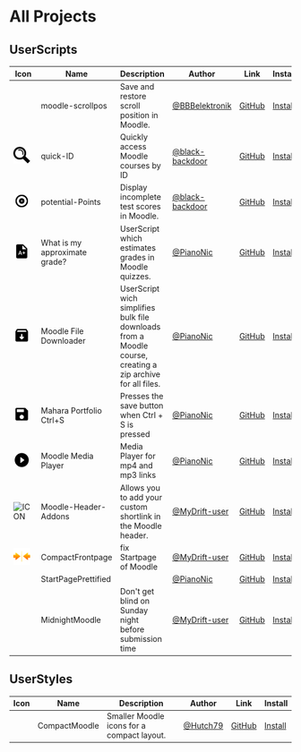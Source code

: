 # All Projects

## UserScripts

<table>
    <thead>
        <tr>
            <th>Icon</th>
            <th>Name</th>
            <th>Description</th>
            <th>Author</th>
            <th>Link</th>
            <th>Install</th>
        </tr>
    </thead>
    <tbody>
        <tr>
            <!-- moodle-scrollpos -->
            <td></td>
            <td>moodle-scrollpos</td>
            <td>Save and restore scroll position in Moodle.</td>
            <td><a href="https://github.com/BBBelektronik">@BBBelektronik</a></td>
            <td><a href="https://github.com/BBBelektronik/moodle-scrollpos">GitHub</a></td>
            <td><a href="https://raw.githubusercontent.com/BBBelektronik/moodle-scrollpos/main/moodle_scrollpos.user.js">Install</a></td>
        </tr>
        <tr>
            <!-- quick ID -->
            <td><img src="https://github.com/BBBaden-Moodle-userscripts/quick-ID/raw/main/icon.svg" alt="ICON" width="30" height="30"></td>
            <td>quick-ID</td>
            <td>Quickly access Moodle courses by ID</td>
            <td><a href="https://github.com/black-backdoor">@black-backdoor</a></td>
            <td><a href="https://github.com/BBBaden-Moodle-userscripts/quick-ID">GitHub</a></td>
            <td><a href="https://github.com/BBBaden-Moodle-userscripts/quick-ID/raw/main/quick-ID.user.js">Install</a></td>
        </tr>
        <tr>
            <!-- potential-Points -->
            <td><img src="https://github.com/BBBaden-Moodle-userscripts/potential-Points/raw/main/icon.svg" alt="ICON" width="30" height="30"></td>
            <td>potential-Points</td>
            <td>Display incomplete test scores in Moodle.</td>
            <td><a href="https://github.com/black-backdoor">@black-backdoor</a></td>
            <td><a href="https://github.com/BBBaden-Moodle-userscripts/potential-Points">GitHub</a></td>
            <td><a href="https://github.com/BBBaden-Moodle-userscripts/potential-Points/raw/main/potential_points.user.js">Install</a></td>
        </tr>
        <tr>
            <!-- What-is-my-approximate-grade -->
            <td><img src="https://github.com/BBBaden-Moodle-userscripts/What-is-my-approximate-grade/blob/main/icon/icon.png?raw=true" alt="ICON" width="30" height="30"></td>
            <td>What is my approximate grade?</td>
            <td>UserScript which estimates grades in Moodle quizzes.</td>
            <td><a href="https://github.com/pianonic">@PianoNic</a></td>
            <td><a href="https://github.com/BBBaden-Moodle-userscripts/What-is-my-approximate-grade">GitHub</a></td>
            <td><a href="https://github.com/BBBaden-Moodle-userscripts/What-is-my-approximate-grade/raw/main/approximate_grade.user.js">Install</a></td>
        </tr>
        <tr>
            <!-- Download-All-Files -->
            <td><img src="https://github.com/BBBaden-Moodle-userscripts/Download-All-Files/blob/main/ico/icon.png?raw=true" alt="ICON" width="30" height="30"></td>
            <td>Moodle File Downloader</td>
            <td>UserScript wich simplifies bulk file downloads from a Moodle course, creating a zip archive for all files.</td>
            <td><a href="https://github.com/pianonic">@PianoNic</a></td>
            <td><a href="https://github.com/BBBaden-Moodle-userscripts/Download-All-Files">GitHub</a></td>
            <td><a href="https://github.com/BBBaden-Moodle-userscripts/Download-All-Files/raw/main/download-all-files.user.js">Install</a></td>
        </tr>
        <tr>
            <!-- Mahara Portfolio Ctrl+S   -->
            <td><img src="https://github.com/BBBaden-Moodle-userscripts/Mahara-Portfolio-Ctrl-S/blob/main/icon/saveIcon.png?raw=true" alt="ICON" width="30" height="30"></td>
            <td>Mahara Portfolio Ctrl+S</td>
            <td>Presses the save button when Ctrl + S is pressed</td>
            <td><a href="https://github.com/pianonic">@PianoNic</a></td>
            <td><a href="https://github.com/BBBaden-Moodle-userscripts/Mahara-Portfolio-Ctrl-S">GitHub</a></td>
            <td><a href="https://github.com/BBBaden-Moodle-userscripts/Mahara-Portfolio-Ctrl-S/raw/main/Mahara-Portfolio-Ctrl-S.user.js">Install</a></td>
        </tr>
        <tr>
            <!-- Media Player   -->
            <td><img src="https://github.com/BBBaden-Moodle-userscripts/MediaPlayer/blob/main/icon/playerIcon.png?raw=true" alt="ICON" width="30" height="30"></td>
            <td>Moodle Media Player</td>
            <td>Media Player for mp4 and mp3 links</td>
            <td><a href="https://github.com/pianonic">@PianoNic</a></td>
            <td><a href="https://github.com/BBBaden-Moodle-userscripts/MediaPlayer">GitHub</a></td>
            <td><a href="https://github.com/BBBaden-Moodle-userscripts/MediaPlayer/raw/main/MediaPlayer.user.js">Install</a></td>
        </tr>
        <tr>
            <!-- Moodle-Header-Addons  -->
            <td><img src="https://github.com/MyDrift-user/Moodle-Header-Addons/raw/main/header-icon.png" alt="ICON" width="30" height="30"></td>
            <td>Moodle-Header-Addons</td>
            <td>Allows you to add your custom shortlink in the Moodle header.</td>
            <td><a href="https://github.com/MyDrift-user">@MyDrift-user</a></td>
            <td><a href="https://github.com/MyDrift-user/Moodle-Header-Addons">GitHub</a></td>
            <td><a href="https://github.com/MyDrift-user/Moodle-Header-Addons/raw/main/Moodle-Header-Addons.user.js">Install</a></td>
        </tr>
        <tr>
            <!-- CompactFrontpage -->
            <td><img src="https://github.com/MyDrift-user/CompactFrontpage/blob/main/compact.png?raw=true" alt="ICON" width="30" height="30"></td>
            <td>CompactFrontpage</td>
            <td>fix Startpage of Moodle</td>
            <td><a href="https://github.com/MyDrift-user">@MyDrift-user</a></td>
            <td><a href="https://github.com/MyDrift-user/CompactFrontpage">GitHub</a></td>
            <td><a href="https://github.com/MyDrift-user/CompactFrontpage/raw/main/CompactFrontpage.user.js">Install</a></td>
        </tr>
        <tr>
            <!-- StartPagePrettified -->
            <td></td>
            <td>StartPagePrettified</td>
            <td></td>
            <td><a href="https://github.com/Pianonic">@PianoNic</a></td>
            <td><a href="https://github.com/BBBaden-Moodle-userscripts/StartPagePrettified">GitHub</a></td>
            <td><a href="https://github.com/BBBaden-Moodle-userscripts/StartPagePrettified/raw/main/StartPagePrettified.user.js">Install</a></td>
        </tr>
        <tr>
            <!-- MidnightMoodle -->
            <td></td>
            <td>MidnightMoodle</td>
            <td>Don't get blind on Sunday night before submission time</td>
            <td><a href="https://github.com/MyDrift-user">@MyDrift-user</a></td>
            <td><a href="https://github.com/MyDrift-user/MidnightMoodle">GitHub</a></td>
            <td><a href="https://github.com/MyDrift-user/MidnightMoodle/raw/main/MidnightMoodle.user.css">Install</a></td>
        </tr>
    </tbody>
</table>

## UserStyles

<table>
    <thead>
        <tr>
            <th>Icon</th>
            <th>Name</th>
            <th>Description</th>
            <th>Author</th>
            <th>Link</th>
            <th>Install</th>
        </tr>
    </thead>
    <tbody>
        <tr>
            <!-- CompactMoodle -->
            <td></td>
            <td>CompactMoodle</td>
            <td>Smaller Moodle icons for a compact layout.</td>
            <td><a href="https://github.com/Hutch79">@Hutch79</a></td>
            <td><a href="https://github.com/Hutch79/CompactMoodle">GitHub</a></td>
            <td><a href="https://raw.githubusercontent.com/Hutch79/CompactMoodle/main/compactMoodle.user.css">Install</a></td>
        </tr>
    </body>
</table>
